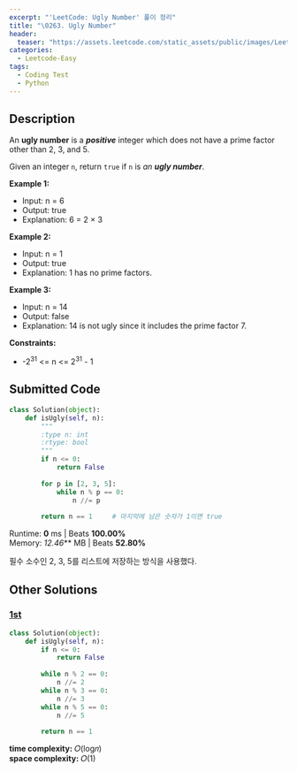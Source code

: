 ```yaml
---
excerpt: "'LeetCode: Ugly Number' 풀이 정리"
title: "\0263. Ugly Number"
header:
  teaser: "https://assets.leetcode.com/static_assets/public/images/LeetCode_Sharing.png"
categories:
  - Leetcode-Easy
tags:
  - Coding Test
  - Python
---
```


## <i class="fa-solid fa-file-lines"></i> Description

An **ugly number** is a ***positive*** integer which does not have a prime factor other than 2, 3, and 5.

Given an integer `n`, return `true` if `n` is *an **ugly number***.

**Example 1:**

- Input: n = 6
- Output: true
- Explanation: 6 = 2 × 3

**Example 2:**

- Input: n = 1
- Output: true
- Explanation: 1 has no prime factors.

**Example 3:**

- Input: n = 14
- Output: false
- Explanation: 14 is not ugly since it includes the prime factor 7.

**Constraints:**

- -2<sup>31</sup> <= n <= 2<sup>31</sup> - 1

## <i class="fa-solid fa-cloud-arrow-up"></i> Submitted Code

```python
class Solution(object):
    def isUgly(self, n):
        """
        :type n: int
        :rtype: bool
        """
        if n <= 0:
            return False
        
        for p in [2, 3, 5]:
            while n % p == 0:
                n //= p
                
        return n == 1     # 마지막에 남은 숫자가 1이면 true
```
<i class="fa-solid fa-clock"></i> Runtime: **0** ms \| Beats **100.00%**    
<i class="fa-solid fa-memory"></i> Memory: *12.46*** MB \| Beats **52.80%**

필수 소수인 2, 3, 5를 리스트에 저장하는 방식을 사용했다.

## <i class="fa-solid fa-flask"></i> Other Solutions

### <a href="https://leetcode.com/problems/ugly-number/solutions/6634497/master-the-prime-factor-shortcut-intervi-fgxq/" target="_blank">1st</a>

```python
class Solution(object):
    def isUgly(self, n):
        if n <= 0:
            return False
        
        while n % 2 == 0:
            n //= 2
        while n % 3 == 0:
            n //= 3
        while n % 5 == 0:
            n //= 5
        
        return n == 1
```
<i class="fa-solid fa-clock"></i> **time complexity:** 𝑂(log𝑛)    
<i class="fa-solid fa-memory"></i> **space complexity:** 𝑂(1)    